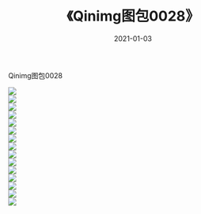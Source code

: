 ﻿---
layout: post
title:  《Qinimg图包0028》
date:   2021-01-03
img: http://imgx.orgx.ga/Qinimg图包/Qinimg图包0028/000.jpg
categories: [美女, 清纯, 唯美]
---

Qinimg图包0028

 ![](http://imgx.orgx.ga/Qinimg图包/Qinimg图包0028/001.jpg) <br>![](http://imgx.orgx.ga/Qinimg图包/Qinimg图包0028/002.jpg) <br>![](http://imgx.orgx.ga/Qinimg图包/Qinimg图包0028/003.jpg) <br>![](http://imgx.orgx.ga/Qinimg图包/Qinimg图包0028/004.jpg) <br>![](http://imgx.orgx.ga/Qinimg图包/Qinimg图包0028/005.jpg) <br>![](http://imgx.orgx.ga/Qinimg图包/Qinimg图包0028/006.jpg) <br>![](http://imgx.orgx.ga/Qinimg图包/Qinimg图包0028/007.jpg) <br>![](http://imgx.orgx.ga/Qinimg图包/Qinimg图包0028/008.jpg) <br>![](http://imgx.orgx.ga/Qinimg图包/Qinimg图包0028/009.jpg) <br>![](http://imgx.orgx.ga/Qinimg图包/Qinimg图包0028/010.jpg) <br>![](http://imgx.orgx.ga/Qinimg图包/Qinimg图包0028/011.jpg) <br>![](http://imgx.orgx.ga/Qinimg图包/Qinimg图包0028/012.jpg) <br>![](http://imgx.orgx.ga/Qinimg图包/Qinimg图包0028/013.jpg) <br>![](http://imgx.orgx.ga/Qinimg图包/Qinimg图包0028/014.jpg) <br>![](http://imgx.orgx.ga/Qinimg图包/Qinimg图包0028/015.jpg) <br>